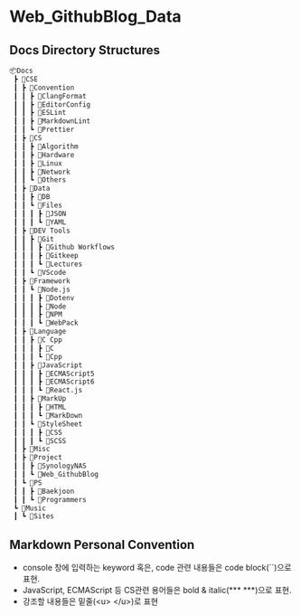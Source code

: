 # Web_GithubBlog_Data

## Docs Directory Structures

```bash
📦Docs
 ┣ 📂CSE
 ┃ ┣ 📂Convention
 ┃ ┃ ┣ 📂ClangFormat
 ┃ ┃ ┣ 📂EditorConfig
 ┃ ┃ ┣ 📂ESLint
 ┃ ┃ ┣ 📂MarkdownLint
 ┃ ┃ ┗ 📂Prettier
 ┃ ┣ 📂CS
 ┃ ┃ ┣ 📂Algorithm
 ┃ ┃ ┣ 📂Hardware
 ┃ ┃ ┣ 📂Linux
 ┃ ┃ ┣ 📂Network
 ┃ ┃ ┗ 📂Others
 ┃ ┣ 📂Data
 ┃ ┃ ┣ 📂DB
 ┃ ┃ ┗ 📂Files
 ┃ ┃ ┃ ┣ 📂JSON
 ┃ ┃ ┃ ┗ 📂YAML
 ┃ ┣ 📂DEV Tools
 ┃ ┃ ┣ 📂Git
 ┃ ┃ ┃ ┣ 📂Github Workflows
 ┃ ┃ ┃ ┣ 📂Gitkeep
 ┃ ┃ ┃ ┗ 📂Lectures
 ┃ ┃ ┗ 📂VScode
 ┃ ┣ 📂Framework
 ┃ ┃ ┗ 📂Node.js
 ┃ ┃ ┃ ┣ 📂Dotenv
 ┃ ┃ ┃ ┣ 📂Node
 ┃ ┃ ┃ ┣ 📂NPM
 ┃ ┃ ┃ ┗ 📂WebPack
 ┃ ┣ 📂Language
 ┃ ┃ ┣ 📂C Cpp
 ┃ ┃ ┃ ┣ 📂C
 ┃ ┃ ┃ ┗ 📂Cpp
 ┃ ┃ ┣ 📂JavaScript
 ┃ ┃ ┃ ┣ 📂ECMAScript5
 ┃ ┃ ┃ ┣ 📂ECMAScript6
 ┃ ┃ ┃ ┗ 📂React.js
 ┃ ┃ ┣ 📂MarkUp
 ┃ ┃ ┃ ┣ 📂HTML
 ┃ ┃ ┃ ┗ 📂MarkDown
 ┃ ┃ ┗ 📂StyleSheet
 ┃ ┃ ┃ ┣ 📂CSS
 ┃ ┃ ┃ ┗ 📂SCSS
 ┃ ┣ 📂Misc
 ┃ ┣ 📂Project
 ┃ ┃ ┣ 📂SynologyNAS
 ┃ ┃ ┗ 📂Web_GithubBlog
 ┃ ┗ 📂PS
 ┃ ┃ ┣ 📂Baekjoon
 ┃ ┃ ┗ 📂Programmers
 ┗ 📂Music
 ┃ ┗ 📂Sites
```

## Markdown Personal Convention

- console 창에 입력하는 keyword 혹은, code 관련 내용들은 code block(\`\`)으로 표현.
- JavaScript, ECMAScript 등 CS관련 용어들은 bold & italic(\*\*\* \*\*\*)으로 표현.
- 강조할 내용들은 밑줄(&lt;u&gt; &lt;/u&gt;)로 표현
